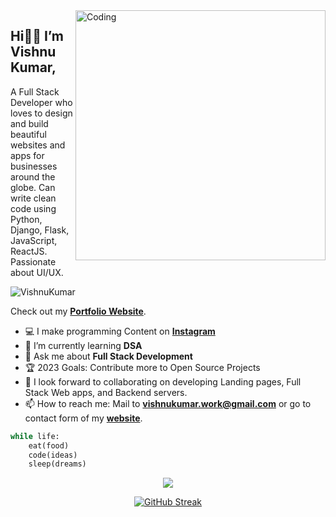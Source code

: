 <img align="right" alt="Coding" width="400" src="https://i.pinimg.com/originals/66/83/3e/66833e07d6fb9eb5d724e47d0c814285.gif">

## **Hi👋🏻 I’m Vishnu Kumar**,

A Full Stack Developer who loves to design and build beautiful websites and apps for businesses around the globe. Can write clean code using Python, Django, Flask, JavaScript, ReactJS. \
Passionate about UI/UX.

<img src="https://komarev.com/ghpvc/?username=VishnuKumarSS" alt="VishnuKumar" />

Check out my [**Portfolio Website**](https://vishnukumarss.vercel.app/ "VishnuKumar Portfolio").

- 💻 I make programming Content on [**Instagram**](https://www.instagram.com/starzcodes/)
- 🌱 I’m currently learning **DSA**
- 💬 Ask me about **Full Stack Development**
- 🏆 2023 Goals: Contribute more to Open Source Projects
- 👯 I look forward to collaborating on developing Landing pages, Full Stack Web apps, and Backend servers.
- 📫 How to reach me: Mail to **vishnukumar.work@gmail.com** or go to contact form of my [**website**](https://vishnukumarss.vercel.app/ "Contact Form").

```python
while life:
    eat(food)
    code(ideas)
    sleep(dreams)   
```

<div align="center">
<img  src="https://github-readme-stats.vercel.app/api?username=VishnuKumarSS&count_private=true&theme=dark&show_icons=true"/>

[![GitHub Streak](https://github-readme-streak-stats.herokuapp.com?user=VishnuKumarSS&theme=dark&ring=79FE96&currStreakLabel=79FE96&fire=79FE96)](https://git.io/streak-stats)
</div>
